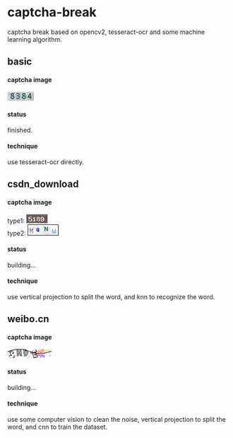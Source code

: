 # captcha-break
captcha break based on opencv2, tesseract-ocr and some machine learning algorithm.

## basic
#### captcha image
![](./basic/basic.jpg)
#### status 
finished.  
#### technique
use tesseract-ocr directly.  

## csdn_download
#### captcha image
type1: ![](./csdn_download/csdn1.png)  
type2: ![](./csdn_download/csdn2.png)
#### status
building...
#### technique
use vertical projection to split the word, and knn to recognize the word.

## weibo.cn
#### captcha image
![](./weibo.cn/weibo.cn.png)
#### status 
building...  
#### technique
use some computer vision to clean the noise, 
vertical projection to split the word, and cnn to train the dataset.


